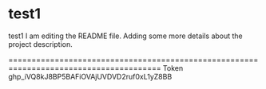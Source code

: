 # test1
test1
I am editing the README file. Adding some more details about the project description.

=======================================================================================
Token
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

